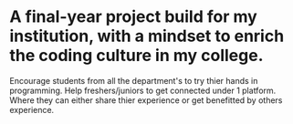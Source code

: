 # A final-year project build for my institution, with a mindset to enrich the coding culture in my college.
Encourage students from all the department's to try thier hands in programming.
Help freshers/juniors to get connected under 1 platform.
Where they can either share thier experience or get benefitted by others experience.
